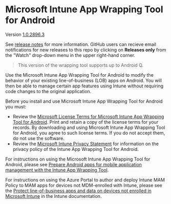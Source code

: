 # Microsoft Intune App Wrapping Tool for Android

Version [1.0.2896.3](https://github.com/msintuneappsdk/intune-app-wrapping-tool-android/releases/)

See [release notes](https://github.com/msintuneappsdk/intune-app-wrapping-tool-android/releases/) for more information.  GitHub users can recieve email notifications for new releases to this repo by clicking on **Releases only** from the "Watch" drop-down menu in the upper right-hand corner.

> This version of the wrapping tool supports up to Android Q.

Use the Microsoft Intune App Wrapping Tool for Android to modify the behavior of your existing line-of-business (LOB) apps on Android. You will then be able to manage certain app features using Intune without requiring code changes to the original application.

Before you install and use Microsoft Intune App Wrapping Tool for Android you must:
* Review the [Microsoft License Terms for Microsoft Intune App Wrapping Tool for Android](https://github.com/msintuneappsdk/intune-app-wrapping-tool-android/blob/master/Microsoft%20Intune%20App%20Wrapping%20Tool%20for%20Android%20end-user%20license.pdf). Print and retain a copy of the license terms for your records. By downloading and using Microsoft Intune App Wrapping Tool for Android, you agree to such license terms. If you do not accept them, do not use the software.
* Review the [Microsoft Intune Privacy Statement](https://docs.microsoft.com/legal/intune/microsoft-intune-privacy-statement) for information on the privacy policy of the Intune App Wrapping Tool for Android.

For instructions on using the Microsoft Intune App Wrapping Tool for Android, please see [Prepare Android apps for mobile application management with the Intune App Wrapping Tool](https://docs.microsoft.com/en-us/intune/developer/app-wrapper-prepare-android).

For instructions on using the Azure Portal to author and deploy Intune MAM Policy to MAM apps for devices not MDM-enrolled with Intune, please see the [Protect line-of-business apps and data on devices not enrolled in Microsoft Intune](https://docs.microsoft.com/intune/deploy-use/protect-line-of-business-apps-and-data-on-devices-not-enrolled-in-microsoft-intune) in the Intune documentation.
